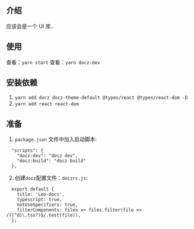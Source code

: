 ## 介绍

应该会是一个 UI 库..

## 使用

查看：`yarn start`
查看：`yarn docz:dev`

## 安装依赖

1. `yarn add docz docz-theme-default @types/react @types/react-dom -D`
2. `yarn add react react-dom`

## 准备

1. `package.json` 文件中加入启动脚本:
```
  "scripts": {
    "docz:dev": "docz dev",
    "docz:build": "docz build"
  },
```
2. 创建`docz`配置文件：`doczrc.js`:
```
  export default {
    title: 'Leo-docs',
    typescript: true,
    notUseSpecifiers: true,
    filterComponents: files => files.filter(file => /([^d]\.tsx?)$/.test(file)),
  };
```


